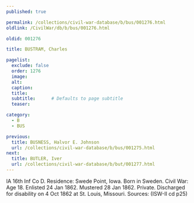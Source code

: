 ```yaml
---
published: true

permalink: /collections/civil-war-database/b/bus/001276.html
oldlink: /CivilWar/db/b/bus/001276.html

oldid: 001276

title: BUSTRAM, Charles

pagelist:
  exclude: false
  order: 1276
  image: 
  alt:
  caption:
  title:
  subtitle:      # Defaults to page subtitle
  teaser:

category: 
  - B 
  - BUS

previous:
  title: BUSNESS, Halvor E. Johnson
  url: /collections/civil-war-database/b/bus/001275.html  
next:
  title: BUTLER, Iver
  url: /collections/civil-war-database/b/but/001277.html   
---
```

IA 16th Inf Co D. Residence: Swede Point, Iowa. Born in Sweden. Civil War: Age 18. Enlisted 24 Jan 1862. Mustered 28 Jan 1862. Private. Discharged for disability on 4 Oct 1862 at St. Louis, Missouri. Sources: (ISW-II cd p25)